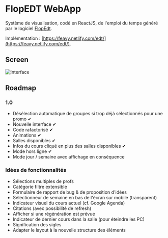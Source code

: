 # FlopEDT WebApp
Système de visualisation, codé en ReactJS, de l'emploi du temps généré par le logiciel [FlopEdt](http://www.flopedt.org/).

Implémentation : [https://feavy.netlify.com/edt/](https://feavy.netlify.com/edt/).

## Screen
![Interface](https://image.prntscr.com/image/ROnWAZzpQ1yvJPtYa2rE5Q.png)
## Roadmap

### 1.0
- Désélection automatique de groupes si trop déjà sélectionnés pour une promo ✔
- Nouvelle interface ✔
- Code rafactorisé ✔
- Animations ✔
- Salles disponibles ✔
- Infos du cours cliqué en plus des salles disponibles ✔
- Mode hors ligne ✔
- Mode jour / semaine avec affichage en conséquence

### Idées de fonctionnalités 
- Sélections multiples de profs
- Catégorie filtre extensible
- Formulaire de rapport de bug & de proposition d'idées
- Sélectionneur de semaine en bas de l'écran sur mobile (transparent)
- Indicateur visuel du cours actuel (cf. Google Agenda)
- Citations (avec possibilité de refresh)
- Afficher si une régénération est prévue
- Indicateur de dernier cours dans la salle (pour éteindre les PC)
- Signification des sigles
- Adapter le layout à la nouvelle structure des éléments
